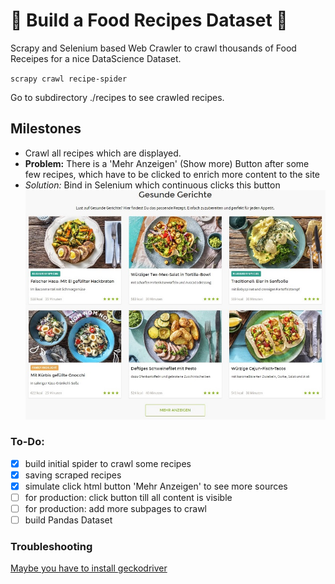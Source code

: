 # :rocket: Build a Food Recipes Dataset :rocket:

Scrapy and Selenium based Web Crawler to crawl thousands of Food Receipes for a nice DataScience Dataset.

`scrapy crawl recipe-spider`

Go to subdirectory ./recipes to see crawled recipes.

## Milestones

* Crawl all recipes which are displayed.
* __Problem:__ There is a 'Mehr Anzeigen' (Show more) Button after some few recipes, which have to be clicked to enrich more content to the site
* _Solution:_ Bind in Selenium which continuous clicks this button
	![Button](./docs/button.jpg)


### To-Do:
- [x] build initial spider to crawl some recipes
- [x] saving scraped recipes
- [x] simulate click html button 'Mehr Anzeigen' to see more sources
- [ ] for production: click button till all content is visible
- [ ] for production: add more subpages to crawl
- [ ] build Pandas Dataset

### Troubleshooting
[Maybe you have to install geckodriver](https://stackoverflow.com/questions/40208051/selenium-using-python-geckodriver-executable-needs-to-be-in-path)
